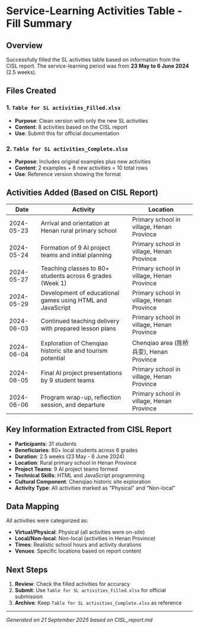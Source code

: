 # Service-Learning Activities Table - Fill Summary

## Overview
Successfully filled the SL activities table based on information from the CISL report. The service-learning period was from **23 May to 6 June 2024** (2.5 weeks).

## Files Created

### 1. `Table for SL activities_Filled.xlsx`
- **Purpose**: Clean version with only the new SL activities
- **Content**: 8 activities based on the CISL report
- **Use**: Submit this for official documentation

### 2. `Table for SL activities_Complete.xlsx`
- **Purpose**: Includes original examples plus new activities
- **Content**: 2 examples + 8 new activities = 10 total rows
- **Use**: Reference version showing the format

## Activities Added (Based on CISL Report)

| Date | Activity | Location |
|------|----------|----------|
| 2024-05-23 | Arrival and orientation at Henan rural primary school | Primary school in village, Henan Province |
| 2024-05-24 | Formation of 9 AI project teams and initial planning | Primary school in village, Henan Province |
| 2024-05-27 | Teaching classes to 80+ students across 6 grades (Week 1) | Primary school in village, Henan Province |
| 2024-05-29 | Development of educational games using HTML and JavaScript | Primary school in village, Henan Province |
| 2024-06-03 | Continued teaching delivery with prepared lesson plans | Primary school in village, Henan Province |
| 2024-06-04 | Exploration of Chenqiao historic site and tourism potential | Chenqiao area (陈桥兵变), Henan Province |
| 2024-06-05 | Final AI project presentations by 9 student teams | Primary school in village, Henan Province |
| 2024-06-06 | Program wrap-up, reflection session, and departure | Primary school in village, Henan Province |

## Key Information Extracted from CISL Report

- **Participants**: 31 students
- **Beneficiaries**: 80+ local students across 6 grades
- **Duration**: 2.5 weeks (23 May - 6 June 2024)
- **Location**: Rural primary school in Henan Province
- **Project Teams**: 9 AI project teams formed
- **Technical Skills**: HTML and JavaScript programming
- **Cultural Component**: Chenqiao historic site exploration
- **Activity Type**: All activities marked as "Physical" and "Non-local"

## Data Mapping

All activities were categorized as:
- **Virtual/Physical**: Physical (all activities were on-site)
- **Local/Non-local**: Non-local (activities in Henan Province)
- **Times**: Realistic school hours and activity durations
- **Venues**: Specific locations based on report content

## Next Steps

1. **Review**: Check the filled activities for accuracy
2. **Submit**: Use `Table for SL activities_Filled.xlsx` for official submission
3. **Archive**: Keep `Table for SL activities_Complete.xlsx` as reference

---

*Generated on 21 September 2025 based on CISL_report.md*